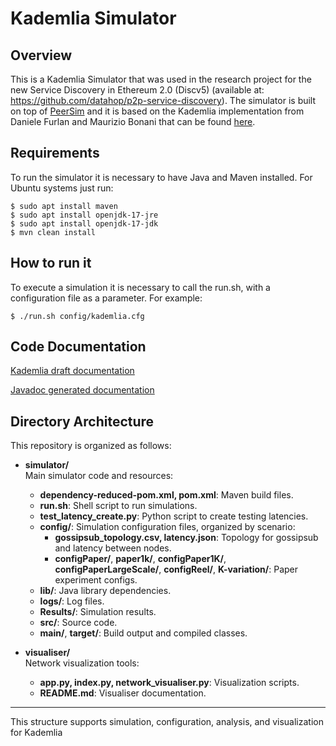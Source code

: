 # Kademlia Simulator

## Overview
 
This is a Kademlia Simulator that was used in the research project for the new Service Discovery in Ethereum 2.0 (Discv5) (available at: https://github.com/datahop/p2p-service-discovery). The simulator is built on top of [PeerSim](http://peersim.sourceforge.net/) and it is based on the Kademlia implementation from Daniele Furlan and Maurizio Bonani that can be found [here](http://peersim.sourceforge.net/code/kademlia.zip).

## Requirements

To run the simulator it is necessary to have Java and Maven installed. For Ubuntu systems just run:

```shell
$ sudo apt install maven
$ sudo apt install openjdk-17-jre
$ sudo apt install openjdk-17-jdk
$ mvn clean install
```

## How to run it

To execute a simulation it is necessary to call the run.sh, with a configuration file as a parameter. For example:

```shell
$ ./run.sh config/kademlia.cfg
```

## Code Documentation

[Kademlia draft documentation](simulator/src/main/java/peersim/kademlia/docs/kademlia_draft_doc.md) 

[Javadoc generated documentation](simulator/src/main/java/peersim/kademlia/docs/apidocs/) 

## Directory Architecture

This repository is organized as follows:

- **simulator/**  
  Main simulator code and resources:
  - **dependency-reduced-pom.xml, pom.xml**: Maven build files.
  - **run.sh**: Shell script to run simulations.
  - **test_latency_create.py**: Python script to create testing latencies.
  - **config/**: Simulation configuration files, organized by scenario:
    - **gossipsub_topology.csv, latency.json**: Topology for gossipsub and latency between nodes.
    - **configPaper/**, **paper1k/**, **configPaper1K/**, **configPaperLargeScale/**, **configReel/**, **K-variation/**: Paper experiment configs.
  - **lib/**: Java library dependencies.
  - **logs/**: Log files.
  - **Results/**: Simulation results.
  - **src/**: Source code.
  - **main/**, **target/**: Build output and compiled classes.

- **visualiser/**  
  Network visualization tools:
  - **app.py, index.py, network_visualiser.py**: Visualization scripts.
  - **README.md**: Visualiser documentation.

---

This structure supports simulation, configuration, analysis, and visualization for Kademlia
